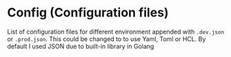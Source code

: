# Config (Configuration files)
List of configuration files for different environment appended with `.dev.json` or `.prod.json`. This could be changed to to use Yaml, Toml or HCL. By default I 
used JSON due to built-in library in Golang